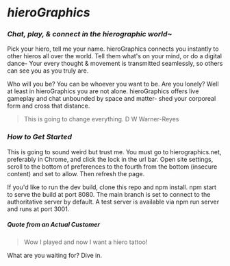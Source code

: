 # *hieroGraphics* #

### *Chat, play, & connect in the hierographic world~*  ###

Pick your hiero, tell me your name. hieroGraphics connects you instantly to other hieros all over the world. Tell them what's on your mind, or do a digital dance- Your every thought & movement is transmitted seamlessly, so others can see you as you truly are.

Who will you be? You can be whoever you want to be. Are you lonely? Well at least in hieroGraphics you are not alone. hieroGraphics offers live gameplay and chat unbounded by space and matter- shed your corporeal form and cross that distance.

  > This is going to change everything.
  D W Warner-Reyes

### *How to Get Started* ###
This is going to sound weird but trust me. You must go to hierographics.net, preferably in Chrome, and click the lock in the url bar. Open site settings, scroll to the bottom of preferences to the fourth from the bottom (insecure content) and set to allow. Then refresh the page. 

If you'd like to run the dev build, clone this repo and npm install. npm start to serve the build at port 8080. The main branch is set to connect to the authoritative server by default. A test server is available via npm run server and runs at port 3001. 

##### Quote from an Actual Customer #####
  > Wow I played and now I want a hiero tattoo!

What are you waiting for? Dive in.
